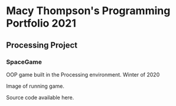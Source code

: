 # Macy Thompson's Programming Portfolio 2021

## Processing Project

### SpaceGame
OOP game built in the Processing environment. Winter of 2020

Image of running game.

Source code available here.
